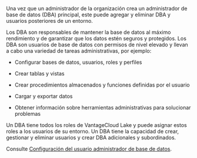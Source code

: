 Una vez que un administrador de la organización crea un administrador de base de datos (DBA) principal, este puede agregar y eliminar DBA y usuarios posteriores de un entorno.

Los DBA son responsables de mantener la base de datos al máximo rendimiento y de garantizar que los datos estén seguros y protegidos. Los DBA son usuarios de base de datos con permisos de nivel elevado y llevan a cabo una variedad de tareas administrativas, por ejemplo:

-   Configurar bases de datos, usuarios, roles y perfiles


-   Crear tablas y vistas


-   Crear procedimientos almacenados y funciones definidas por el usuario


-   Cargar y exportar datos


-   Obtener información sobre herramientas administrativas para solucionar problemas


Un DBA tiene todos los roles de VantageCloud Lake y puede asignar estos roles a los usuarios de su entorno. Un DBA tiene la capacidad de crear, gestionar y eliminar usuarios y crear DBA adicionales y subordinados.

Consulte [Configuración del usuario administrador de base de datos](https://docs.teradata.com/access/sources/dita/topic?dita:topicPath=zwk1697498978119.dita&utm_source=console&utm_medium=iph).

